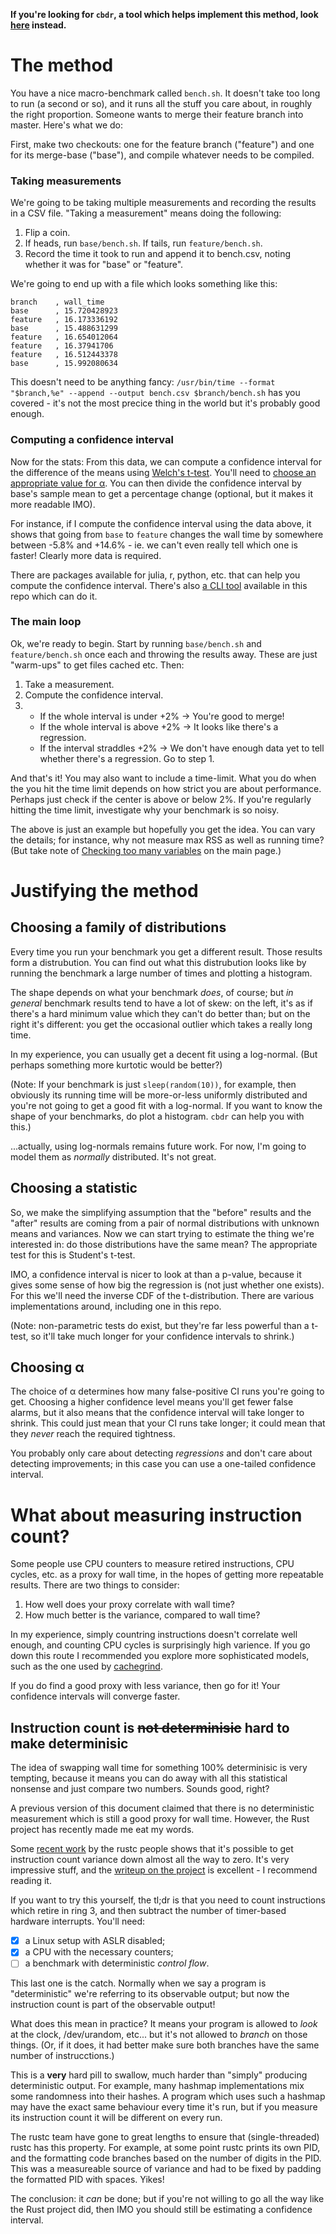 **If you're looking for `cbdr`, a tool which helps implement this method,
look [here](cbdr.md) instead.**

# The method

You have a nice macro-benchmark called `bench.sh`. It doesn't take too long to
run (a second or so), and it runs all the stuff you care about, in roughly the
right proportion.  Someone wants to merge their feature branch into master.
Here's what we do:

First, make two checkouts: one for the feature branch ("feature") and one
for its merge-base ("base"), and compile whatever needs to be compiled.

### Taking measurements

We're going to be taking multiple measurements and recording the results in
a CSV file.  "Taking a measurement" means doing the following:

1. Flip a coin.
2. If heads, run `base/bench.sh`.  If tails, run `feature/bench.sh`.
3. Record the time it took to run and append it to bench.csv, noting whether
   it was for "base" or "feature".

We're going to end up with a file which looks something like this:

```csv
branch    , wall_time
base      , 15.720428923
feature   , 16.173336192
base      , 15.488631299
feature   , 16.654012064
feature   , 16.37941706
feature   , 16.512443378
base      , 15.992080634
```

This doesn't need to be anything fancy: `/usr/bin/time --format "$branch,%e"
--append --output bench.csv $branch/bench.sh` has you covered - it's not
the most precice thing in the world but it's probably good enough.

### Computing a confidence interval

Now for the stats: From this data, we can compute a confidence interval
for the difference of the means using [Welch's t-test].  You'll need to
[choose an appropriate value for α][Choosing α].  You can then divide
the confidence interval by base's sample mean to get a percentage change
(optional, but it makes it more readable IMO).

For instance, if I compute the confidence interval using the data above, it
shows that going from `base` to `feature` changes the wall time by somewhere
between -5.8% and +14.6% - ie. we can't even really tell which one is faster!
Clearly more data is required.

[Welch's t-test]: https://en.wikipedia.org/wiki/Welch%27s_t-test
[Choosing α]: #choosing-α

There are packages available for julia, r, python, etc. that can help
you compute the confidence interval.  There's also [a CLI tool](cbdr.md)
available in this repo which can do it.

### The main loop

Ok, we're ready to begin.  Start by running `base/bench.sh` and
`feature/bench.sh` once each and throwing the results away.  These are just
"warm-ups" to get files cached etc.  Then:

1. Take a measurement.
2. Compute the confidence interval.
3.
   * If the whole interval is under +2% → You're good to merge!
   * If the whole interval is above +2% → It looks like there's a regression.
   * If the interval straddles +2% → We don't have enough data yet to tell
     whether there's a regression.  Go to step 1.

And that's it!  You may also want to include a time-limit.  What you do when
the you hit the time limit depends on how strict you are about performance.
Perhaps just check if the center is above or below 2%.  If you're regularly
hitting the time limit, investigate why your benchmark is so noisy.

The above is just an example but hopefully you get the idea.  You can vary the
details; for instance, why not measure max RSS as well as running time? (But
take note of [Checking too many variables] on the main page.)

[Checking too many variables]: README.md#-checking-too-many-variables

# Justifying the method

## Choosing a family of distributions

Every time you run your benchmark you get a different result.  Those results
form a distrubution.  You can find out what this distrubution looks like by
running the benchmark a large number of times and plotting a histogram.

The shape depends on what your benchmark _does_, of course; but _in general_
benchmark results tend to have a lot of skew: on the left, it's as if there's
a hard minimum value which they can't do better than; but on the right it's
different: you get the occasional outlier which takes a really long time.

In my experience, you can usually get a decent fit using a log-normal. (But
perhaps something more kurtotic would be better?)

(Note: If your benchmark is just `sleep(random(10))`, for example, then
obviously its running time will be more-or-less uniformly distributed and
you're not going to get a good fit with a log-normal.  If you want to know the
shape of your benchmarks, do plot a histogram.  `cbdr` can help you with this.)

...actually, using log-normals remains future work.  For now, I'm going to
model them as _normally_ distributed.  It's not great.

## Choosing a statistic

So, we make the simplifying assumption that the "before" results and the
"after" results are coming from a pair of normal distributions with unknown
means and variances.  Now we can start trying to estimate the thing we're
interested in: do those distributions have the same mean?  The appropriate
test for this is Student's t-test.

IMO, a confidence interval is nicer to look at than a p-value, because it
gives some sense of how big the regression is (not just whether one exists).
For this we'll need the inverse CDF of the t-distribution.  There are various
implementations around, including one in this repo.

(Note: non-parametric tests do exist, but they're far less powerful than a
t-test, so it'll take much longer for your confidence intervals to shrink.)

## Choosing α

The choice of α determines how many false-positive CI runs you're going to get.
Choosing a higher confidence level means you'll get fewer false alarms, but it
also means that the confidence interval will take longer to shrink.  This could
just mean that your CI runs take longer; it could mean that they _never_ reach
the required tightness.

You probably only care about detecting _regressions_ and don't care about
detecting improvements; in this case you can use a one-tailed confidence
interval.

# What about measuring instruction count?

Some people use CPU counters to measure retired instructions, CPU cycles,
etc. as a proxy for wall time, in the hopes of getting more repeatable results.
There are two things to consider:

1. How well does your proxy correlate with wall time?
2. How much better is the variance, compared to wall time?

In my experience, simply countring instructions doesn't correlate well enough,
and counting CPU cycles is surprisingly high varience.  If you go down this
route I recommended you explore more sophisticated models, such as the one
used by [cachegrind].

If you do find a good proxy with less variance, then go for it!  Your
confidence intervals will converge faster.

[cachegrind]: https://valgrind.org/docs/manual/cg-manual.html

## Instruction count is ~~not determinisic~~ hard to make determinisic

The idea of swapping wall time for something 100% determinisic is very
tempting, because it means you can do away with all this statistical nonsense
and just compare two numbers.  Sounds good, right?

A previous version of this document claimed that there is no deterministic
measurement which is still a good proxy for wall time.  However, the Rust
project has recently made me eat my words.

Some [recent work][measureme PR] by the rustc people shows that it's possible
to get instruction count variance down almost all the way to zero.  It's very
impressive stuff, and the [writeup on the project][measureme writeup] is
excellent - I recommend reading it.

If you want to try this yourself, the tl;dr is that you need to count
instructions which retire in ring 3, and then subtract the number of
timer-based hardware interrupts.  You'll need:

* [x] a Linux setup with ASLR disabled;
* [x] a CPU with the necessary counters;
* [ ] a benchmark with deterministic _control flow_.

This last one is the catch.  Normally when we say a program is "deterministic"
we're referring to its observable output; but now the instruction count is
part of the observable output!

What does this mean in practice?  It means your program is allowed to
_look_ at the clock, /dev/urandom, etc... but it's not allowed to _branch_
on those things.  (Or, if it does, it had better make sure both branches
have the same number of instrucctions.)

This is a **very** hard pill to swallow, much harder than "simply" producing
deterministic output.  For example, many hashmap implementations mix some
randomness into their hashes.  A program which uses such a hashmap may
have the exact same behaviour every time it's run, but if you measure its
instruction count it will be different on every run.

The rustc team have gone to great lengths to ensure that (single-threaded)
rustc has this property.  For example, at some point rustc prints its own PID,
and the formatting code branches based on the number of digits in the PID.
This was a measureable source of variance and had to be fixed by padding
the formatted PID with spaces.  Yikes!

The conclusion: it _can_ be done; but if you're not willing to go all the
way like the Rust project did, then IMO you should still be estimating a
confidence interval.

[measureme PR]: https://github.com/rust-lang/measureme/pull/143
[measureme writeup]: https://hackmd.io/sH315lO2RuicY-SEt7ynGA?view
